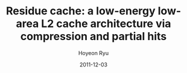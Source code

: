 ---
layout: publication_info  # FIXED! DO NOT CHANGE!
author: "Hoyeon Ryu"   # your name (do not specify the publication authors, please specify publication authors at "pub_authors")
title:  "Residue cache: a low-energy low-area L2 cache architecture via compression and partial hits"  # publication title
date:   2011-12-03  # publication date (not the blog posting date...)

description: |  # provide a brief explanation of your work!
    TBD

params:
    pub_authors:  # publication authors
        - "Soontae Kim"
        - "Jongmin Lee"
        - "Jesung Kim"
        - "/members/seokin_hong"

    pub_venue: "MICRO-44: Proceedings of the 44th Annual IEEE/ACM International Symposium on Microarchitecture"  # full venue name (conference and journal name)

    pub_url: https://dl.acm.org/doi/abs/10.1145/2155620.2155670  # URL to get access to the publication (comment this line if you don't have publicaiton URL)
    pub_thumbnail: ""  # image of the thumbnail (comment this line if you don't have any thumbnail to reveal)

    pub_abstract: |  # abstract of your publication
       L2 cache memories are being adopted in the embedded systems for high performance, which, however, increases energy consumption due to their large sizes. We propose a low-energy low-area L2 cache architecture, which performs as well as the conventional L2 cache architecture with 53% less area and around 40% less energy consumption. This architecture consists of an L2 cache and a small cache called residue cache. L2 and residue cache lines are half sized of the conventional L2 cache lines. Well compressed conventional L2 cache lines are stored only in the L2 cache while other poorly compressed lines are stored in both the L2 and residue caches. Although many conventional L2 cache lines are not fully captured by the residue cache, most accesses to them do not incur misses because not all their words are needed immediately, which are termed as partial hits in this paper. The residue cache architecture consumes much lower energy and area than conventional L2 cache architectures, and can be combined synergistically with other schemes such as the line distillation and ZCA. The residue cache architecture is also shown to perform well on a 4-way superscalar processor typically used in high performance systems.

    pub_keywords:  # keywords of your publication
        - L2 cache
        - area
        - energy

    # Publication Classes: choose one of the class specified below (see more details at "config.yaml")
    #   - ACC : Accelerator
    #   - MS  : Memory System
    #   - CA  : Computer Architecture
    #   - OS  : Operating Systems
    #   - NDP : Near Data Processing / Processing In Memory
    pub_class: "MS"  # choose any class of the publication
---